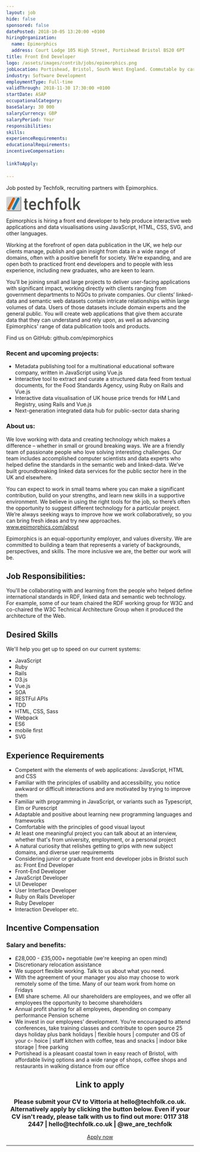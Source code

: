 ```yaml
---
layout: job
hide: false
sponsored: false
datePosted: 2018-10-05 13:20:00 +0100
hiringOrganization:
  name: Epimorphics
  address: Court Lodge 105 High Street, Portishead Bristol BS20 6PT
title: Front End Developer
logo: /assets/images/contrib/jobs/epimorphics.png
jobLocation: Portishead, Bristol, South West England. Commutable by car or bike, 1 hour by bus from Bristol (X3 and X4 buses)
industry: Software Development
employmentType: Full-time
validThrough: 2018-11-30 17:30:00 +0100
startDate: ASAP
occupationalCategory:
baseSalary: 30 000
salaryCurrency: GBP
salaryPeriod: Year
responsibilities:
skills:
experienceRequirements:
educationalRequirements:
incentiveCompensation:

linkToApply:

---
```


<div class = "aligned-image">
<p>Job posted by Techfolk, recruiting partners with Epimorphics.</p>
<img style="width:200px" src="/assets/images/contrib/jobs/techfolk.png" alt="parenting"/>
</div>

Epimorphics is hiring a front end developer to help produce interactive web applications and data visualisations using JavaScript, HTML, CSS, SVG, and other languages.

Working at the forefront of open data publication in the UK, we help our clients manage, publish and gain insight from data in a wide range of domains, often with a positive benefit for society. We’re expanding, and are open both to practiced front end developers and to people with less experience, including new graduates, who are keen to learn.

You’ll be joining small and large projects to deliver user-facing applications with significant impact, working directly with clients ranging from government departments to NGOs to private companies. Our clients’ linked-data and semantic web datasets contain intricate relationships within large volumes of data. Users of those datasets include domain experts and the general public. You will create web applications that give them accurate data that they can understand and rely upon, as well as advancing Epimorphics' range of data publication tools and products.

Find us on GitHub: github.com/epimorphics

### Recent and upcoming projects:

- Metadata publishing tool for a multinational educational software company, written in JavaScript using Vue.js
- Interactive tool to extract and curate a structured data feed from textual documents, for the Food Standards Agency, using Ruby on Rails and Vue.js
- Interactive data visualisation of UK house price trends for HM Land Registry, using Rails and Vue.js
- Next-generation integrated data hub for public-sector data sharing

### About us:

We love working with data and creating technology which makes a difference – whether in small or ground breaking ways. We are a friendly team of passionate people who love solving interesting challenges. Our team includes accomplished computer scientists and data experts who helped define the standards in the semantic web and linked-data. We’ve built groundbreaking linked data services for the public sector here in the UK and elsewhere.

You can expect to work in small teams where you can make a significant contribution, build on your strengths, and learn new skills in a supportive environment. We believe in using the right tools for the job, so there’s often the opportunity to suggest different technology for a particular project. We’re always seeking ways to improve how we work collaboratively, so you can bring fresh ideas and try new approaches. www.epimorphics.com/about

Epimorphics is an equal-opportunity employer, and values diversity. We are committed to building a team that represents a variety of backgrounds, perspectives, and skills. The more inclusive we are, the better our work will be.

## Job Responsibilities:
You'll be collaborating with and learning from the people who helped define international standards in RDF, linked data and semantic web technology. For example, some of our team chaired the RDF working group for W3C and co-chaired the W3C Technical Architecture Group when it produced the architecture of the Web.

## Desired Skills
We'll help you get up to speed on our current systems:
- JavaScript
- Ruby
- Rails
- D3.js
- Vue.js
- SOA
- RESTFul APIs
- TDD
- HTML, CSS, Sass
- Webpack
- ES6
- mobile first
- SVG

## Experience Requirements
- Competent with the elements of web applications: JavaScript, HTML and CSS
- Familiar with the principles of usability and accessibility, you notice awkward or difficult interactions and are motivated by trying to improve them
- Familiar with programming in JavaScript, or variants such as Typescript, Elm or Purescript
- Adaptable and positive about learning new programming languages and frameworks
- Comfortable with the principles of good visual layout
- At least one meaningful project you can talk about at an interview, whether that's from university, employment, or a personal project
- A natural curiosity that relishes getting to grips with new subject domains, and diverse user requirements
- Considering junior or graduate front end developer jobs in Bristol such as: Front End Developer
- Front-End Developer
- JavaScript Developer
- UI Developer
- User Interface Developer
- Ruby on Rails Developer
- Ruby Developer
- Interaction Developer etc.

## Incentive Compensation
### Salary and benefits:

- £28,000 - £35,000+ negotiable (we're keeping an open mind)
- Discretionary relocation assistance
- We support flexible working. Talk to us about what you need.
- With the agreement of your manager you also may choose to work remotely some of the time. Many of our team work from home on Fridays
- EMI share scheme. All our shareholders are employees, and we offer all employees the opportunity to become shareholders
- Annual profit sharing for all employees, depending on company performance
Pension scheme
- We invest in our employees’ development. You’re encouraged to attend conferences, take training classes and contribute to open source
25 days holiday plus bank holidays | flexible hours | computer and OS of your c- hoice | staff kitchen with coffee, teas and snacks | indoor bike storage | free parking
- Portishead is a pleasant coastal town in easy reach of Bristol, with affordable living options and a wide range of shops, coffee shops and restaurants in walking distance from our office

<div class="to-apply" style="text-align: center">
  <h2>Link to apply</h2>
  <h3> Please submit your CV to Vittoria at hello@techfolk.co.uk. Alternatively apply by clicking the button below. Even if your CV isn't ready, please talk with us to find out more: 0117 318 2447 | hello@techfolk.co.uk | @we_are_techfolk </h3>
  <a class="btn btn--dark" style="margin: 20px" href=" http://techfolk.co.uk/current-jobs/front-end-developer-portishead-bristol-tl155">
      Apply now
  </a>
</div>

---

